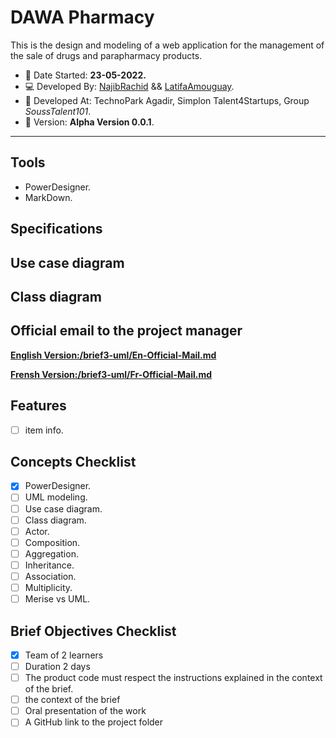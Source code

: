 # DAWA Pharmacy
This is the design and modeling of a web application for the management of the sale of drugs and parapharmacy products.

 - :date: Date Started: **23-05-2022.** 
 - :computer: Developed By: [NajibRachid](https://github.com/n4j1Br4ch1D) && [LatifaAmouguay](https://github.com/LATIFADEV).
 - :office: Developed At: TechnoPark Agadir, Simplon Talent4Startups, Group *SoussTalent101*.
 - :pushpin: Version: **Alpha Version 0.0.1**.

---
## Tools

- PowerDesigner.
- MarkDown.

## Specifications


## Use case diagram


## Class diagram


## Official email to the project manager  

[**English Version:/brief3-uml/En-Official-Mail.md**](/brief3-uml/En-Official-Mail.md) 

[**Frensh Version:/brief3-uml/Fr-Official-Mail.md**](/brief3-uml/Fr-Official-Mail.md) 

## Features

- [ ] item info. 
## Concepts Checklist

- [X] PowerDesigner.
- [ ] UML modeling.
- [ ] Use case diagram.
- [ ] Class diagram.
- [ ] Actor.
- [ ] Composition.
- [ ] Aggregation.
- [ ] Inheritance. 
- [ ] Association.
- [ ] Multiplicity.
- [ ] Merise vs UML.
## Brief Objectives Checklist

- [X] Team of 2 learners
- [ ] Duration 2 days
- [ ] The product code must respect the instructions explained in the context of the brief.
- [ ] the context of the brief
- [ ] Oral presentation of the work
- [ ] A GitHub link to the project folder
